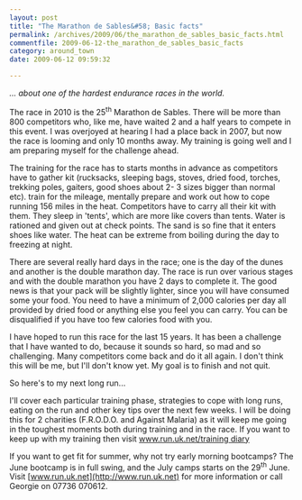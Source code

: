 ```yaml
---
layout: post
title: "The Marathon de Sables&#58; Basic facts"
permalink: /archives/2009/06/the_marathon_de_sables_basic_facts.html
commentfile: 2009-06-12-the_marathon_de_sables_basic_facts
category: around_town
date: 2009-06-12 09:59:32

---
```


*... about one of the hardest endurance races in the world.*

The race in 2010 is the 25<sup>th</sup> Marathon de Sables. There will be more than 800 competitors who, like me, have waited 2 and a half years to compete in this event. I was overjoyed at hearing I had a place back in 2007, but now the race is looming and only 10 months away. My training is going well and I am preparing myself for the challenge ahead.

The training for the race has to starts months in advance as competitors have to gather kit (rucksacks, sleeping bags, stoves, dried food, torches, trekking poles, gaiters, good shoes about 2- 3 sizes bigger than normal etc). train for the mileage, mentally prepare and work out how to cope running 156 miles in the heat. Competitors have to carry all their kit with them. They sleep in 'tents', which are more like covers than tents. Water is rationed and given out at check points. The sand is so fine that it enters shoes like water. The heat can be extreme from boiling during the day to freezing at night.

There are several really hard days in the race; one is the day of the dunes and another is the double marathon day. The race is run over various stages and with the double marathon you have 2 days to complete it. The good news is that your pack will be slightly lighter, since you will have consumed some your food. You need to have a minimum of 2,000 calories per day all provided by dried food or anything else you feel you can carry. You can be disqualified if you have too few calories food with you.

I have hoped to run this race for the last 15 years. It has been a challenge that I have wanted to do, because it sounds so hard, so mad and so challenging. Many competitors come back and do it all again. I don't think this will be me, but I'll don't know yet. My goal is to finish and not quit.

So here's to my next long run...

I'll cover each particular training phase, strategies to cope with long runs, eating on the run and other key tips over the next few weeks. I will be doing this for 2 charities (F.R.O.D.O. and Against Malaria) as it will keep me going in the toughest moments both during training and in the race. If you want to keep up with my training then visit [www.run.uk.net/training diary](http://www.run.uk.net/trainingdiary.aspx)

If you want to get fit for summer, why not try early morning bootcamps? The June bootcamp is in full swing, and the July camps starts on the 29<sup>th</sup> June. Visit [www.run.uk.net](http://www.run.uk.net) for more information or call Georgie on 07736 070612.
